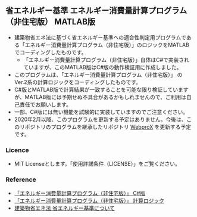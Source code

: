 ## 省エネルギー基準 エネルギー消費量計算プログラム（非住宅版） MATLAB版

- 建築物省エネ法に基づく省エネルギー基準への適合性判定用プログラムである「エネルギー消費量計算プログラム（非住宅版）」のロジックをMATLABでコーディングしたものです。
  - 「エネルギー消費量計算プログラム（非住宅版）」自体はC#で実装されていますが、このMATLAB版はC#版の動作検証用に作成しました。
- このプログラムは、「エネルギー消費量計算プログラム（非住宅版）」 のVer.2系の計算ロジックをコーディングしたものです。
- C#版とMATLAB版で計算結果が一致することを可能な限り検証していますが、MATLAB版には予期せぬ不具合があるかもしれませんので、ご利用は自己責任でお願いします。
- 一部、C#版には無い機能を試験的に実装していますのでご注意ください。
- 2020年2月以降、このプログラムを更新する予定はありません。今後は、このリポジトリのプログラムを継承したリポジトリ [WebproX](https://github.com/MasatoMiyata/webproX) を更新する予定です。

### Licence
- MIT Licenseとします。「使用許諾条件（LICENSE）」をご覧ください。

### Reference
- [「エネルギー消費量計算プログラム（非住宅版）」 C#版](https://building.app.lowenergy.jp/)
- [「エネルギー消費量計算プログラム（非住宅版）」 計算ロジック](https://github.com/WEBPRO-NR/BESJP_EngineeringReference)
- [建築物省エネ法 省エネルギー基準について](https://www.kenken.go.jp/becc/index.html)





